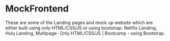 # MockFrontend

These are some of the Landing pages and mock up website which are either built using only HTML/CSS/JS or using bootstrap.
Netflix Landing, Hulu Landing, Multipage- Only HTML/CSS/JS | 
Bootcamp - using Bootstrap.
